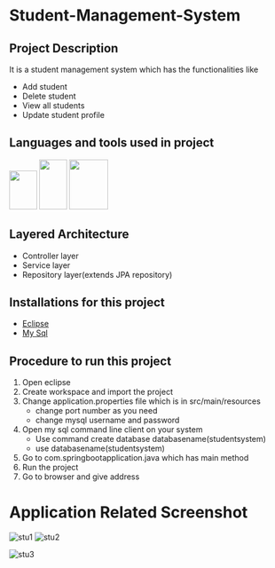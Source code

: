 # Student-Management-System

## Project Description
It is a student management system which has the functionalities like
* Add student
* Delete student
* View all students
* Update student profile

## Languages and tools used in project
 <img src="https://cdn.jsdelivr.net/gh/devicons/devicon/icons/java/java-original-wordmark.svg" width="50" height="70" /> <img src="https://cdn.jsdelivr.net/gh/devicons/devicon/icons/spring/spring-original.svg" width="50" height="90" /> <img src="https://cdn.jsdelivr.net/gh/devicons/devicon/icons/mysql/mysql-original-wordmark.svg" width="70" height="90" />
          
 
 ## Layered Architecture
 * Controller layer
 * Service layer
 * Repository layer(extends JPA repository)
 
 ## Installations for this project
 * <a href = "https://www.eclipse.org/downloads/packages/release/helios/sr1/eclipse-ide-java-developers" >Eclipse</a>
 * <a href ="https://dev.mysql.com/downloads/installer/">My Sql</a>

## Procedure to run this project
1. Open eclipse
2. Create workspace and import the project
3. Change application.properties file which is in src/main/resources
   - change port number as you need
   - change mysql username and password
4. Open my sql command line client on your system
   - Use command create database databasename(studentsystem)
   - use databasename(studentsystem)
5. Go to com.springbootapplication.java which has main method
6. Run the project
7. Go to browser and give address

# Application Related Screenshot
![stu1](https://user-images.githubusercontent.com/83025741/213467244-857e3171-4eeb-42f6-ac74-5d34e9ee9588.PNG)
![stu2](https://user-images.githubusercontent.com/83025741/213467291-71735b09-4518-49eb-9c48-996626b91cb3.PNG)

![stu3](https://user-images.githubusercontent.com/83025741/213467160-a00f0cb6-cd5a-4852-808a-c9360d71213b.PNG)


          
          

          
